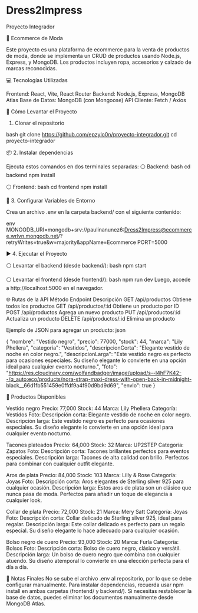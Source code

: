 # Dress2Impress
Proyecto Integrador 

💫 Ecommerce de Moda 

Este proyecto es una plataforma de ecommerce para la venta de productos de moda, donde se implementa un CRUD de productos usando Node.js, Express, y MongoDB. Los productos incluyen ropa, accesorios y calzado de marcas reconocidas.

💻 Tecnologías Utilizadas

Frontend: React, Vite, React Router
Backend: Node.js, Express, MongoDB Atlas
Base de Datos: MongoDB (con Mongoose)
API Cliente: Fetch / Axios

🚀 Cómo Levantar el Proyecto

 1. Clonar el repositorio

bash
git clone https://github.com/epzylo0n/proyecto-integrador.git
cd proyecto-integrador

📦 2. Instalar dependencias

Ejecuta estos comandos en dos terminales separadas:
⚪ Backend:
bash
cd backend
npm install


⚪ Frontend:
bash
cd frontend
npm install


🔑 3. Configurar Variables de Entorno

Crea un archivo .env en la carpeta backend/ con el siguiente contenido:

env
MONGODB_URI=mongodb+srv://paulinanunez6:Dress2Impress@ecommerce.wrlvn.mongodb.net/?retryWrites=true&w=majority&appName=Ecommerce
PORT=5000


▶ 4. Ejecutar el Proyecto

⚪ Levantar el backend (desde backend/):
bash
npm start

⚪ Levantar el frontend (desde frontend/):
bash
npm run dev
Luego, accede a http://localhost:5000 en el navegador.

🌐 Rutas de la API
Método	Endpoint	Descripción
GET	/api/productos	Obtiene todos los productos
GET	/api/productos/:id	Obtiene un producto por ID
POST	/api/productos	Agrega un nuevo producto
PUT	/api/productos/:id	Actualiza un producto
DELETE	/api/productos/:id	Elimina un producto

Ejemplo de JSON para agregar un producto:
json

{
      "nombre": "Vestido negro",
      "precio": 77000,
      "stock": 44,
      "marca": "Lily Phellera",
      "categoria": "Vestidos",
      "descripcionCorta": "Elegante vestido de noche en color negro.",
      "descripcionLarga": "Este vestido negro es perfecto para ocasiones especiales. Su diseño elegante lo convierte en una opción ideal para cualquier evento 
       nocturno.",
      "foto": "https://res.cloudinary.com/wolfandbadger/image/upload/s--l4hF7K42--/q_auto:eco/products/nora-strap-maxi-dress-with-open-back-in-midnight- 
      black__66d1fb551459e0ffdf9a4f90d9bd9d69",
      "envio": true
     }


🛒 Productos Disponibles

Vestido negro
Precio: 77,000
Stock: 44
Marca: Lily Phellera
Categoría: Vestidos
Foto:
Descripción corta: Elegante vestido de noche en color negro.
Descripción larga: Este vestido negro es perfecto para ocasiones especiales. Su diseño elegante lo convierte en una opción ideal para cualquier evento nocturno.

Tacones plateados
Precio: 64,000
Stock: 32
Marca: UP2STEP
Categoría: Zapatos
Foto:
Descripción corta: Tacones brillantes perfectos para eventos especiales.
Descripción larga: Tacones de alta calidad con brillo. Perfectos para combinar con cualquier outfit elegante.

Aros de plata
Precio: 84,000
Stock: 103
Marca: Lilly & Rose
Categoría: Joyas
Foto:
Descripción corta: Aros elegantes de Sterling silver 925 para cualquier ocasión.
Descripción larga: Estos aros de plata son un clásico que nunca pasa de moda. Perfectos para añadir un toque de elegancia a cualquier look.

Collar de plata
Precio: 72,000
Stock: 21
Marca: Mery Satt
Categoría: Joyas
Foto:
Descripción corta: Collar delicado de Sterling silver 925, ideal para regalar.
Descripción larga: Este collar delicado es perfecto para un regalo especial. Su diseño elegante lo hace adecuado para cualquier ocasión.

Bolso negro de cuero
Precio: 93,000
Stock: 20
Marca: Furla
Categoría: Bolsos
Foto:
Descripción corta: Bolso de cuero negro, clásico y versátil.
Descripción larga: Un bolso de cuero negro que combina con cualquier atuendo. Su diseño atemporal lo convierte en una elección perfecta para el día a día.


📄 Notas Finales
No se sube el archivo .env al repositorio, por lo que se debe configurar manualmente.
Para instalar dependencias, recuerda usar npm install en ambas carpetas (frontend/ y backend/).
Si necesitas restablecer la base de datos, puedes eliminar los documentos manualmente desde MongoDB Atlas.